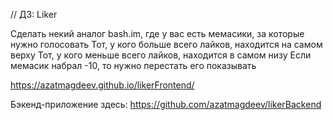 
// ДЗ: Liker

Сделать некий аналог bash.im, где у вас есть мемасики, за
которые нужно голосовать
Тот, у кого больше всего лайков, находится на самом верху
Тот, у кого меньше всего лайков, находится в самом низу
Если мемасик набрал -10, то нужно перестать его
показывать

https://azatmagdeev.github.io/likerFrontend/

Бэкенд-приложение здесь: 
https://github.com/azatmagdeev/likerBackend